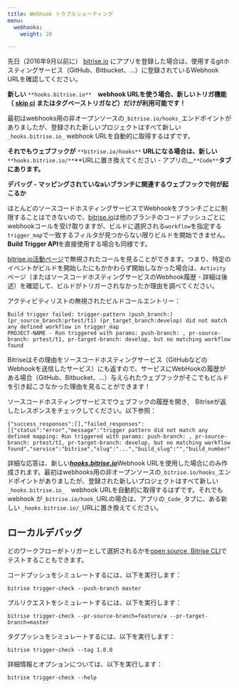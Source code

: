 ```yaml
---
title: Webhook トラブルシューティング
menu:
  webhooks:
    weight: 20

---
```

先日（2016年9月以前に） [bitrise.io](https://www.bitrise.io) にアプリを登録した場合は、使用するgitホスティングサービス（GitHub、Bitbucket、...）に登録されているWebhook URLを確認してください。

**新しい**  `**hooks.bitrise.io**`　**webhook URLを使う場合、新しいトリガ機能（** [**skip ci**](https://bitrise-io.github.io/devcenter/tips-and-tricks/skip-a-build/) **またはタグベーストリガなど）だけが利用可能です！**

最初はwebhooks用の非オープンソースの`_bitrise.io/hooks_`エンドポイントがありましたが、登録された新しいプロジェクトはすべて新しい`_hooks.bitrise.io_` webhook URLを自動的に取得するはずです。

**それでもウェブフックが** `**bitrise.io/hooks**` **URLになる場合は、新しい** `**hooks.bitrise.io/**`**URLに置き換えてください - アプリの__`**Code**`**タブにあります。**

**デバッグ - マッピングされていなaいブランチに関連するウェブフックで何が起こるか**

ほとんどのソースコードホスティングサービスでWebhookをブランチごとに制限することはできないので、[bitrise.io](https://www.bitrise.io)は他のブランチのコードプッシュごとにwebhookコールを受け取りますが、ビルドに選択される`workflow`を指定する`trigger_map`で一致するフィルタが見つからない限りビルドを開始できません。 **Build Trigger API**を直接使用する場合も同様です。

[bitrise.io活動ページ](http://www.bitrise.io/activity)で無視されたコールを見ることができます。つまり、特定のイベントがビルドを開始したにもかかわらず開始しなかった場合は、`Activity`ページ（またはソースコードホスティングサービスのWebhook履歴 - 詳細は後述）を確認して、ビルドがトリガーされなかったか理由を調べてください。

アクティビティリストの無視されたビルドコールエントリー：

    Build trigger failed: trigger-pattern (push_branch:) (pr_source_branch:prtest/t1) (pr_target_branch:develop) did not match any defined workflow in trigger_map
    PROJECT-NAME - Run triggered with params: push-branch: , pr-source-branch: prtest/t1, pr-target-branch: develop, but no matching workflow found

Bitriseはその理由をソースコードホスティングサービス（GitHubなどのWebhookを送信したサービス）にも返すので、サービスにWebHookの履歴がある場合（GitHub、Bitbucket、...）与えられたウェブフックがそこでもビルドを引き起こさなかった理由を見ることができます！

ソースコードホスティングサービスでウェブフックの履歴を開き,　Bitriseが返したレスポンスをチェックしてください。以下参照：

    {"success_responses":[],"failed_responses":[{"status":"error","message":"trigger pattern did not match any defined mapping: Run triggered with params: push-branch: , pr-source-branch: prtest/t1, pr-target-branch: develop, but no matching workflow found","service":"bitrise","slug":"...","build_slug":"","build_number":0,"build_url":"","triggered_workflow":""}]}

詳細な応答は、新しい[**_hooks.bitrise.io_**](https://hooks.bitrise.io)Webhook URLを使用した場合にのみ作成されます。最初はwebhooks用の非オープンソースの`_bitrise.io/hooks_`エンドポイントがありましたが、登録された新しいプロジェクトはすべて新しい`_hooks.bitrise.io_`　webhook URLを自動的に取得するはずです。それでもwebhook が`_bitrise.io/hook_`URLの場合は、アプリの`_Code_`タブに、ある新しい `_hooks.bitrise.io/_`URLに置き換えてください。

## ローカルデバッグ

どのワークフローがトリガーとして選択されるかを[open source, Bitrise CLI](https://www.bitrise.io/cli)でテストすることもできます。

コードプッシュをシミュレートするには、以下を実行します：

    bitrise trigger-check --push-branch master

プルリクエストをシミュレートするには、以下を実行します：

    bitrise trigger-check --pr-source-branch=feature/a --pr-target-branch=master

タグプッシュをシミュレートするには、以下を実行します：

    bitrise trigger-check --tag 1.0.0

詳細情報とオプションについては、以下を実行します：

    bitrise trigger-check --help